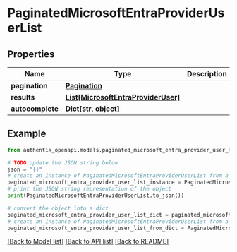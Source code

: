 # PaginatedMicrosoftEntraProviderUserList


## Properties

Name | Type | Description | Notes
------------ | ------------- | ------------- | -------------
**pagination** | [**Pagination**](Pagination.md) |  | 
**results** | [**List[MicrosoftEntraProviderUser]**](MicrosoftEntraProviderUser.md) |  | 
**autocomplete** | **Dict[str, object]** |  | 

## Example

```python
from authentik_openapi.models.paginated_microsoft_entra_provider_user_list import PaginatedMicrosoftEntraProviderUserList

# TODO update the JSON string below
json = "{}"
# create an instance of PaginatedMicrosoftEntraProviderUserList from a JSON string
paginated_microsoft_entra_provider_user_list_instance = PaginatedMicrosoftEntraProviderUserList.from_json(json)
# print the JSON string representation of the object
print(PaginatedMicrosoftEntraProviderUserList.to_json())

# convert the object into a dict
paginated_microsoft_entra_provider_user_list_dict = paginated_microsoft_entra_provider_user_list_instance.to_dict()
# create an instance of PaginatedMicrosoftEntraProviderUserList from a dict
paginated_microsoft_entra_provider_user_list_from_dict = PaginatedMicrosoftEntraProviderUserList.from_dict(paginated_microsoft_entra_provider_user_list_dict)
```
[[Back to Model list]](../README.md#documentation-for-models) [[Back to API list]](../README.md#documentation-for-api-endpoints) [[Back to README]](../README.md)


